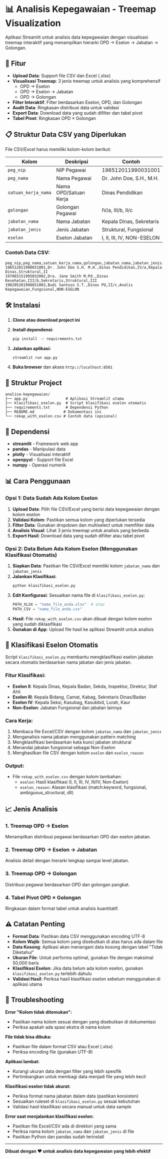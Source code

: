 # 📊 Analisis Kepegawaian - Treemap Visualization

Aplikasi Streamlit untuk analisis data kepegawaian dengan visualisasi treemap interaktif yang menampilkan hierarki OPD → Eselon → Jabatan → Golongan.

## 🚀 Fitur

- **Upload Data**: Support file CSV dan Excel (.xlsx)
- **Visualisasi Treemap**: 3 jenis treemap untuk analisis yang komprehensif
  - OPD → Eselon
  - OPD → Eselon → Jabatan
  - OPD → Golongan
- **Filter Interaktif**: Filter berdasarkan Eselon, OPD, dan Golongan
- **Audit Data**: Ringkasan distribusi data untuk validasi
- **Export Data**: Download data yang sudah difilter dan tabel pivot
- **Tabel Pivot**: Ringkasan OPD × Golongan

## 📋 Struktur Data CSV yang Diperlukan

File CSV/Excel harus memiliki kolom-kolom berikut:

| Kolom               | Deskripsi             | Contoh                     |
| ------------------- | --------------------- | -------------------------- |
| `peg_nip`           | NIP Pegawai           | 196512011990031001         |
| `peg_nama`          | Nama Pegawai          | Dr. John Doe, S.H., M.H.   |
| `satuan_kerja_nama` | Nama OPD/Satuan Kerja | Dinas Pendidikan           |
| `golongan`          | Golongan Pegawai      | IV/a, III/b, II/c          |
| `jabatan_nama`      | Nama Jabatan          | Kepala Dinas, Sekretaris   |
| `jabatan_jenis`     | Jenis Jabatan         | Struktural, Fungsional     |
| `eselon`            | Eselon Jabatan        | I, II, III, IV, NON-ESELON |

### Contoh Data CSV:

```csv
peg_nip,peg_nama,satuan_kerja_nama,golongan,jabatan_nama,jabatan_jenis,eselon
196512011990031001,Dr. John Doe S.H. M.H.,Dinas Pendidikan,IV/a,Kepala Dinas,Struktural,II
197003151995032002,Dra. Jane Smith M.Pd.,Dinas Kesehatan,III/b,Sekretaris,Struktural,III
198205201998031003,Budi Santoso S.T.,Dinas PU,II/c,Analis Kepegawaian,Fungsional,NON-ESELON
```

## 🛠️ Instalasi

1. **Clone atau download project ini**

2. **Install dependensi:**

   ```bash
   pip install -r requirements.txt
   ```

3. **Jalankan aplikasi:**

   ```bash
   streamlit run app.py
   ```

4. **Buka browser** dan akses `http://localhost:8501`

## 📁 Struktur Project

```
analisa-kepegawaian/
├── app.py                 # Aplikasi Streamlit utama
├── klasifikasi_eselon.py  # Script klasifikasi eselon otomatis
├── requirements.txt       # Dependensi Python
├── README.md             # Dokumentasi ini
└── rekap_with_eselon.csv # Contoh data (opsional)
```

## 🔧 Dependensi

- **streamlit** - Framework web app
- **pandas** - Manipulasi data
- **plotly** - Visualisasi interaktif
- **openpyxl** - Support file Excel
- **numpy** - Operasi numerik

## 📊 Cara Penggunaan

### Opsi 1: Data Sudah Ada Kolom Eselon

1. **Upload Data**: Pilih file CSV/Excel yang berisi data kepegawaian dengan kolom eselon
2. **Validasi Kolom**: Pastikan semua kolom yang diperlukan tersedia
3. **Filter Data**: Gunakan dropdown dan multiselect untuk memfilter data
4. **Analisis Visual**: Lihat 3 jenis treemap untuk analisis yang berbeda
5. **Export Hasil**: Download data yang sudah difilter atau tabel pivot

### Opsi 2: Data Belum Ada Kolom Eselon (Menggunakan Klasifikasi Otomatis)

1. **Siapkan Data**: Pastikan file CSV/Excel memiliki kolom `jabatan_nama` dan `jabatan_jenis`
2. **Jalankan Klasifikasi**:
   ```bash
   python klasifikasi_eselon.py
   ```
3. **Edit Konfigurasi**: Sesuaikan nama file di `klasifikasi_eselon.py`:
   ```python
   PATH_XLSX = "nama_file_anda.xlsx"  # atau
   PATH_CSV = "nama_file_anda.csv"
   ```
4. **Hasil**: File `rekap_with_eselon.csv` akan dibuat dengan kolom eselon yang sudah diklasifikasi
5. **Gunakan di App**: Upload file hasil ke aplikasi Streamlit untuk analisis

## 🤖 Klasifikasi Eselon Otomatis

Script `klasifikasi_eselon.py` membantu mengklasifikasi eselon jabatan secara otomatis berdasarkan nama jabatan dan jenis jabatan.

### Fitur Klasifikasi:

- **Eselon II**: Kepala Dinas, Kepala Badan, Sekda, Inspektur, Direktur, Staf Ahli
- **Eselon III**: Kepala Bidang, Camat, Kabag, Sekretaris Dinas/Badan
- **Eselon IV**: Kepala Seksi, Kasubag, Kasubbid, Lurah, Kaur
- **Non-Eselon**: Jabatan Fungsional dan jabatan lainnya

### Cara Kerja:

1. Membaca file Excel/CSV dengan kolom `jabatan_nama` dan `jabatan_jenis`
2. Menganalisis nama jabatan menggunakan pattern matching
3. Mengklasifikasi berdasarkan kata kunci jabatan struktural
4. Menandai jabatan fungsional sebagai Non-Eselon
5. Menghasilkan file CSV dengan kolom `eselon` dan `eselon_reason`

### Output:

- File `rekap_with_eselon.csv` dengan kolom tambahan:
  - `eselon`: Hasil klasifikasi (I, II, III, IV, III/IV, Non-Eselon)
  - `eselon_reason`: Alasan klasifikasi (match:keyword, fungsional, ambiguous_structural, dll)

## 📈 Jenis Analisis

### 1. Treemap OPD → Eselon

Menampilkan distribusi pegawai berdasarkan OPD dan eselon jabatan.

### 2. Treemap OPD → Eselon → Jabatan

Analisis detail dengan hierarki lengkap sampai level jabatan.

### 3. Treemap OPD → Golongan

Distribusi pegawai berdasarkan OPD dan golongan pangkat.

### 4. Tabel Pivot OPD × Golongan

Ringkasan dalam format tabel untuk analisis kuantitatif.

## ⚠️ Catatan Penting

- **Format Data**: Pastikan data CSV menggunakan encoding UTF-8
- **Kolom Wajib**: Semua kolom yang disebutkan di atas harus ada dalam file
- **Data Kosong**: Aplikasi akan menangani data kosong dengan label "Tidak Diketahui"
- **Ukuran File**: Untuk performa optimal, gunakan file dengan maksimal 50,000 baris
- **Klasifikasi Eselon**: Jika data belum ada kolom eselon, gunakan `klasifikasi_eselon.py` terlebih dahulu
- **Validasi Hasil**: Periksa hasil klasifikasi eselon sebelum menggunakan di aplikasi utama

## 🐛 Troubleshooting

**Error "Kolom tidak ditemukan":**

- Pastikan nama kolom sesuai dengan yang disebutkan di dokumentasi
- Periksa apakah ada spasi ekstra di nama kolom

**File tidak bisa dibuka:**

- Pastikan file dalam format CSV atau Excel (.xlsx)
- Periksa encoding file (gunakan UTF-8)

**Aplikasi lambat:**

- Kurangi ukuran data dengan filter yang lebih spesifik
- Pertimbangkan untuk membagi data menjadi file yang lebih kecil

**Klasifikasi eselon tidak akurat:**

- Periksa format nama jabatan dalam data (pastikan konsisten)
- Sesuaikan ruleset di `klasifikasi_eselon.py` sesuai kebutuhan
- Validasi hasil klasifikasi secara manual untuk data sample

**Error saat menjalankan klasifikasi eselon:**

- Pastikan file Excel/CSV ada di direktori yang sama
- Periksa nama kolom `jabatan_nama` dan `jabatan_jenis` di file
- Pastikan Python dan pandas sudah terinstall

---

**Dibuat dengan ❤️ untuk analisis data kepegawaian yang lebih efektif**
